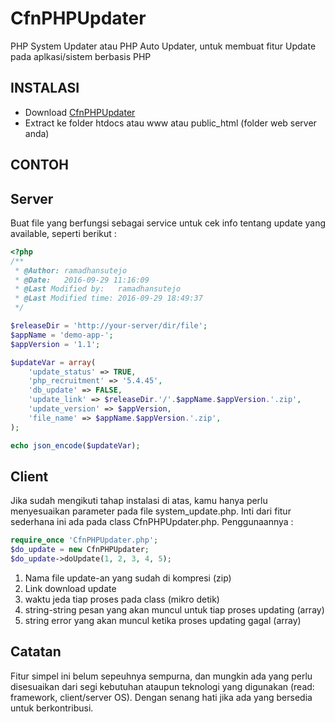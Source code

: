 # CfnPHPUpdater
PHP System Updater atau PHP Auto Updater, untuk membuat fitur Update pada aplkasi/sistem berbasis PHP

## INSTALASI
- Download [CfnPHPUpdater](https://github.com/sutejoramadhan/CfnPHPUpdater/archive/master.zip)
- Extract ke folder htdocs atau www atau public_html (folder web server anda)

## CONTOH

## Server
Buat file yang berfungsi sebagai service untuk cek info tentang update yang available, seperti berikut :

```php
<?php
/**
 * @Author: ramadhansutejo
 * @Date:   2016-09-29 11:16:09
 * @Last Modified by:   ramadhansutejo
 * @Last Modified time: 2016-09-29 18:49:37
 */

$releaseDir = 'http://your-server/dir/file';
$appName = 'demo-app-';
$appVersion = '1.1';

$updateVar = array(
	'update_status' => TRUE,
	'php_recruitment' => '5.4.45',
	'db_update' => FALSE, 
	'update_link' => $releaseDir.'/'.$appName.$appVersion.'.zip',
	'update_version' => $appVersion,
	'file_name' => $appName.$appVersion.'.zip',
);

echo json_encode($updateVar);
```

## Client
Jika sudah mengikuti tahap instalasi di atas, kamu hanya perlu menyesuaikan parameter pada file system_update.php. Inti dari fitur sederhana ini ada pada class CfnPHPUpdater.php. Penggunaannya :

```php
require_once 'CfnPHPUpdater.php';
$do_update = new CfnPHPUpdater;
$do_update->doUpdate(1, 2, 3, 4, 5);
```
1. Nama file update-an yang sudah di kompresi (zip)
2. Link download update
3. waktu jeda tiap proses pada class (mikro detik)
4. string-string pesan yang akan muncul untuk tiap proses updating (array)
5. string error yang akan muncul ketika proses updating gagal (array) 

## Catatan
Fitur simpel ini belum sepeuhnya sempurna, dan mungkin ada yang perlu disesuaikan dari segi kebutuhan ataupun teknologi yang digunakan (read: framework, client/server OS). Dengan senang hati jika ada yang bersedia untuk berkontribusi.

